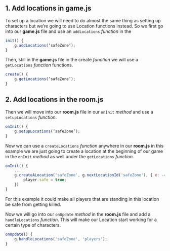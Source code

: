 ## 1. Add locations in game.js
To set up a location we will need to do almost the same thing as setting up characters but we’re going to use Location functions instead. So we first go into our **game.js** file and use an `addLocations` _function_ in the 
```javascript  
init() {
	g.addLocations(‘safeZone’);  
}
```  
Then, still in the **game.js** file in the create _function_ we will use a `getLocations` _function_ functions.  
```javascript  
create() {
	g.getLocations(‘safeZone’);  
}
```  
## 2. Add locations in the room.js
Then we will move into our **room.js** file in our `onInit` _method_ and use a `setupLocations` _function_.
```javascript  
onInit() {
	g.setupLocations(‘safeZone’);  
}
```  
Now we can use a `createLocations` _function_ anywhere in our **room.js** in this example we are just going to create a location at the beginning of our game in the `onInit` _method_ as well under the `getLocations` _function_.  
```javascript  
onInit() {
	...
	g.createALocation('safeZone', g.nextLocationId('safeZone'), { x: -47, y: 1940, width: 670, height: 100 }, '6cdc00', player => {  
		player.safe = true;  
	})
} 
```
For this example it could make all players that are standing in this location be safe from getting killed.

Now we will go into our `onUpdate` _method_ in the **room.js** file and add a `handleLocations` _function_. This will make our Location start working for a certain type of characters.
```javascript  
onUpdate() {  
	g.handleLocations('safeZone', 'players');  
}
```

